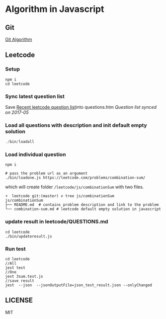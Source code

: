 # Algorithm in Javascript
## Git
[Git Algorithm](https://github.com/lyhy/algorithm2017)

## Leetcode

### Setup

```
npm i
cd leetcode
```

### Sync latest question list

Save [Recent leetcode question list](https://leetcode.com/problemset/algorithms/)into questions.htm
*Question list synced on 2017-05*

### Load all questions with description and init default empty solution

```js
./bin/loadall
```

### Load individual question

```
npm i

# pass the problem url as an argument
./bin/loadone.js https://leetcode.com/problems/combination-sum/
```

which will create folder `/leetcode/js/combinationSum` with two files.
```
➜  leetcode git:(master) ✗ tree js/combinationSum
js/combinationSum
├── README.md  # contains problem description and link to the problem
└── combination-sum.md # leetcode default empty solution in javascript
```

### update result in leetcode/QUESTIONS.md

```
cd leetcode
./bin/updateresult.js
```

### Run test
```
cd leetcode
//All
jest test
//One
jest 3sum.test.js
//save result
jest  --json  --jsonOutputFile=json_test_result.json --onlyChanged
```

## LICENSE
MIT
